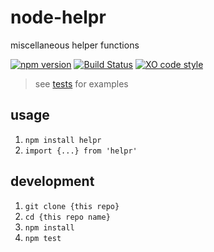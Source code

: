 # node-helpr

miscellaneous helper functions

[![npm version](https://img.shields.io/npm/v/helpr.svg)](https://www.npmjs.com/package/helpr)
[![Build Status](https://travis-ci.org/tony-kerz/node-helpr.svg?branch=master)](https://travis-ci.org/tony-kerz/node-helpr)
[![XO code style](https://img.shields.io/badge/code_style-XO-5ed9c7.svg)](https://github.com/sindresorhus/xo)

> see [tests](test) for examples

## usage

1. `npm install helpr`
1. `import {...} from 'helpr'`

## development

1. `git clone {this repo}`
1. `cd {this repo name}`
1. `npm install`
1. `npm test`
